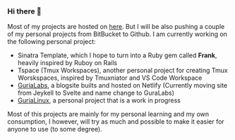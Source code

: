 ### Hi there 👋

Most of my projects are hosted on [here](https://bitbucket.org/void074/). But I will be also pushing a couple of my personal projects from BitBucket to Github. I am currently working on the following personal project:

- Sinatra Template, which I hope to turn into a Ruby gem called **Frank**, heavily inspired by Ruboy on Rails
- Tspace (Tmux Workspaces), another personal project for creating Tmux Worskspaces, inspired by Tmuxniator and VS Code Workspace
- [GuriaLabs](https://roguelabs.netlify.app/), a blogsite builts and hosted on Netlify (Currently moving site from Jeykell to Svelte and name change to GuraLabs)
- [GuriaLinux](https://gurialinux.netlify.app/), a personal project that is a work in progress

Most of this projects are mainly for my personal learning and my own consumption, I however, will try as much and possible to make it easier for anyone to use (to some degree).
